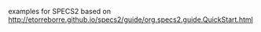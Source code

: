 examples for SPECS2 based on http://etorreborre.github.io/specs2/guide/org.specs2.guide.QuickStart.html
